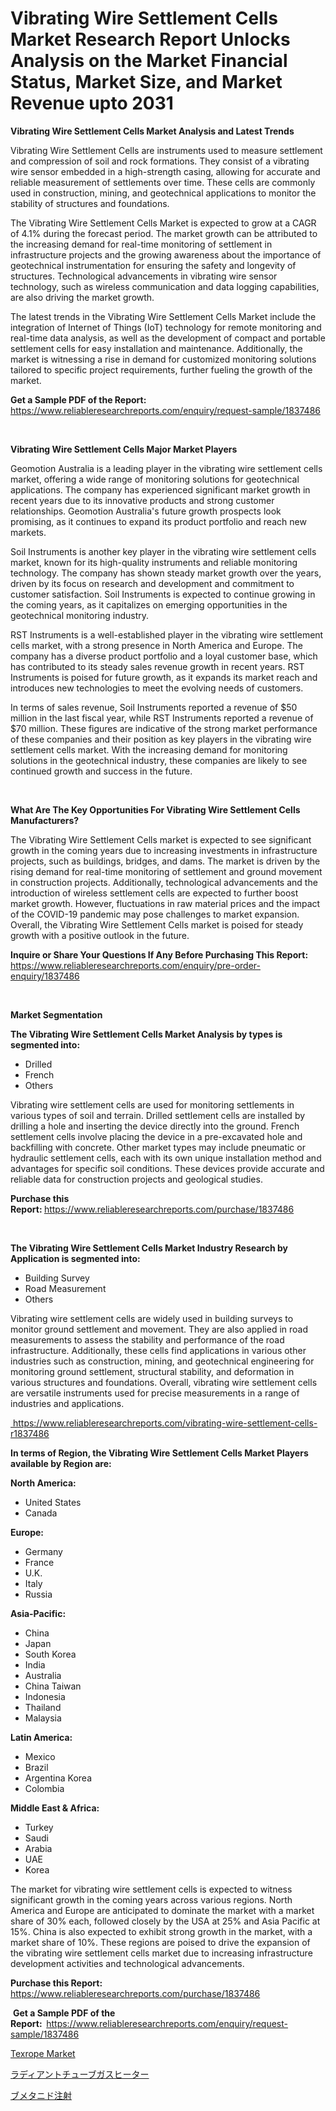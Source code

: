 <p><h1>Vibrating Wire Settlement Cells Market Research Report Unlocks Analysis on the Market Financial Status, Market Size, and Market Revenue upto 2031</h1></p><p><strong>Vibrating Wire Settlement Cells Market Analysis and Latest Trends</strong></p>
<p><p>Vibrating Wire Settlement Cells are instruments used to measure settlement and compression of soil and rock formations. They consist of a vibrating wire sensor embedded in a high-strength casing, allowing for accurate and reliable measurement of settlements over time. These cells are commonly used in construction, mining, and geotechnical applications to monitor the stability of structures and foundations.</p><p>The Vibrating Wire Settlement Cells Market is expected to grow at a CAGR of 4.1% during the forecast period. The market growth can be attributed to the increasing demand for real-time monitoring of settlement in infrastructure projects and the growing awareness about the importance of geotechnical instrumentation for ensuring the safety and longevity of structures. Technological advancements in vibrating wire sensor technology, such as wireless communication and data logging capabilities, are also driving the market growth.</p><p>The latest trends in the Vibrating Wire Settlement Cells Market include the integration of Internet of Things (IoT) technology for remote monitoring and real-time data analysis, as well as the development of compact and portable settlement cells for easy installation and maintenance. Additionally, the market is witnessing a rise in demand for customized monitoring solutions tailored to specific project requirements, further fueling the growth of the market.</p></p>
<p><strong>Get a Sample PDF of the Report:&nbsp;</strong> <a href="https://www.reliableresearchreports.com/enquiry/request-sample/1837486">https://www.reliableresearchreports.com/enquiry/request-sample/1837486</a></p>
<p>&nbsp;</p>
<p><strong>Vibrating Wire Settlement Cells Major Market Players</strong></p>
<p><p>Geomotion Australia is a leading player in the vibrating wire settlement cells market, offering a wide range of monitoring solutions for geotechnical applications. The company has experienced significant market growth in recent years due to its innovative products and strong customer relationships. Geomotion Australia's future growth prospects look promising, as it continues to expand its product portfolio and reach new markets.</p><p>Soil Instruments is another key player in the vibrating wire settlement cells market, known for its high-quality instruments and reliable monitoring technology. The company has shown steady market growth over the years, driven by its focus on research and development and commitment to customer satisfaction. Soil Instruments is expected to continue growing in the coming years, as it capitalizes on emerging opportunities in the geotechnical monitoring industry.</p><p>RST Instruments is a well-established player in the vibrating wire settlement cells market, with a strong presence in North America and Europe. The company has a diverse product portfolio and a loyal customer base, which has contributed to its steady sales revenue growth in recent years. RST Instruments is poised for future growth, as it expands its market reach and introduces new technologies to meet the evolving needs of customers.</p><p>In terms of sales revenue, Soil Instruments reported a revenue of $50 million in the last fiscal year, while RST Instruments reported a revenue of $70 million. These figures are indicative of the strong market performance of these companies and their position as key players in the vibrating wire settlement cells market. With the increasing demand for monitoring solutions in the geotechnical industry, these companies are likely to see continued growth and success in the future.</p></p>
<p>&nbsp;</p>
<p><strong>What Are The Key Opportunities For Vibrating Wire Settlement Cells Manufacturers?</strong></p>
<p><p>The Vibrating Wire Settlement Cells market is expected to see significant growth in the coming years due to increasing investments in infrastructure projects, such as buildings, bridges, and dams. The market is driven by the rising demand for real-time monitoring of settlement and ground movement in construction projects. Additionally, technological advancements and the introduction of wireless settlement cells are expected to further boost market growth. However, fluctuations in raw material prices and the impact of the COVID-19 pandemic may pose challenges to market expansion. Overall, the Vibrating Wire Settlement Cells market is poised for steady growth with a positive outlook in the future.</p></p>
<p><strong>Inquire or Share Your Questions If Any Before Purchasing This Report:</strong> <a href="https://www.reliableresearchreports.com/enquiry/pre-order-enquiry/1837486">https://www.reliableresearchreports.com/enquiry/pre-order-enquiry/1837486</a></p>
<p>&nbsp;</p>
<p><strong>Market Segmentation</strong></p>
<p><strong>The Vibrating Wire Settlement Cells Market Analysis by types is segmented into:</strong></p>
<p><ul><li>Drilled</li><li>French</li><li>Others</li></ul></p>
<p><p>Vibrating wire settlement cells are used for monitoring settlements in various types of soil and terrain. Drilled settlement cells are installed by drilling a hole and inserting the device directly into the ground. French settlement cells involve placing the device in a pre-excavated hole and backfilling with concrete. Other market types may include pneumatic or hydraulic settlement cells, each with its own unique installation method and advantages for specific soil conditions. These devices provide accurate and reliable data for construction projects and geological studies.</p></p>
<p><strong>Purchase this Report:&nbsp;</strong><a href="https://www.reliableresearchreports.com/purchase/1837486">https://www.reliableresearchreports.com/purchase/1837486</a></p>
<p>&nbsp;</p>
<p><strong>The Vibrating Wire Settlement Cells Market Industry Research by Application is segmented into:</strong></p>
<p><ul><li>Building Survey</li><li>Road Measurement</li><li>Others</li></ul></p>
<p><p>Vibrating wire settlement cells are widely used in building surveys to monitor ground settlement and movement. They are also applied in road measurements to assess the stability and performance of the road infrastructure. Additionally, these cells find applications in various other industries such as construction, mining, and geotechnical engineering for monitoring ground settlement, structural stability, and deformation in various structures and foundations. Overall, vibrating wire settlement cells are versatile instruments used for precise measurements in a range of industries and applications.</p></p>
<p><a href="https://www.reliableresearchreports.com/vibrating-wire-settlement-cells-r1837486">&nbsp;https://www.reliableresearchreports.com/vibrating-wire-settlement-cells-r1837486</a></p>
<p><strong>In terms of Region, the Vibrating Wire Settlement Cells Market Players available by Region are:</strong></p>
<p>
    <p> <strong> North America: </strong>
        <ul>
            <li>United States</li>
            <li>Canada</li>
        </ul>
        </p> 
    <p> <strong> Europe: </strong>
        <ul>
            <li>Germany</li>
            <li>France</li>
            <li>U.K.</li>
            <li>Italy</li>
            <li>Russia</li>
        </ul>
        </p> 
    <p> <strong> Asia-Pacific: </strong>
        <ul>
            <li>China</li>
            <li>Japan</li>
            <li>South Korea</li>
            <li>India</li>
            <li>Australia</li>
            <li>China Taiwan</li>
            <li>Indonesia</li>
            <li>Thailand</li>
            <li>Malaysia</li>
        </ul>
        </p> 
    <p> <strong> Latin America: </strong>
        <ul>
            <li>Mexico</li>
            <li>Brazil</li>
            <li>Argentina Korea</li>
            <li>Colombia</li>
        </ul>
        </p> 
    <p> <strong> Middle East & Africa: </strong>
        <ul>
            <li>Turkey</li>
            <li>Saudi</li>
            <li>Arabia</li>
            <li>UAE</li>
            <li>Korea</li>
        </ul>
    </p>
    </p>
<p><p>The market for vibrating wire settlement cells is expected to witness significant growth in the coming years across various regions. North America and Europe are anticipated to dominate the market with a market share of 30% each, followed closely by the USA at 25% and Asia Pacific at 15%. China is also expected to exhibit strong growth in the market, with a market share of 10%. These regions are poised to drive the expansion of the vibrating wire settlement cells market due to increasing infrastructure development activities and technological advancements.</p></p>
<p><strong>Purchase this Report: </strong><a href="https://www.reliableresearchreports.com/purchase/1837486">https://www.reliableresearchreports.com/purchase/1837486</a></p>
<p>&nbsp;<strong>Get a Sample PDF of the Report:&nbsp;&nbsp;</strong><a href="https://www.reliableresearchreports.com/enquiry/request-sample/1837486">https://www.reliableresearchreports.com/enquiry/request-sample/1837486</a></p>
<p><strong></strong></p>
<p><p><a href="https://glittery-fuchsia-86a.notion.site/Texrope-Market-Trends-Forecast-and-Competitive-Analysis-to-2031-54e004e712f84c999e82367aa248e652">Texrope Market</a></p><p><a href="https://medium.com/@charityrice70/%E6%94%BE%E5%B0%84%E7%AE%A1%E3%82%AC%E3%82%B9%E3%83%92%E3%83%BC%E3%82%BF%E3%83%BC%E5%B8%82%E5%A0%B4%E3%83%AC%E3%83%9D%E3%83%BC%E3%83%88%E3%81%AF-%E3%81%93%E3%81%AE%E5%B8%82%E5%A0%B4%E3%81%AE%E6%9C%80%E6%96%B0%E3%83%88%E3%83%AC%E3%83%B3%E3%83%89%E3%81%A8%E6%88%90%E9%95%B7%E6%A9%9F%E4%BC%9A%E3%82%92%E6%98%8E%E3%82%89%E3%81%8B%E3%81%AB%E3%81%97%E3%81%BE%E3%81%99-123101f18d69">ラディアントチューブガスヒーター</a></p><p><a href="https://medium.com/@demarcuskuhlman/%E3%83%96%E3%83%A1%E3%82%BF%E3%83%8B%E3%83%89%E6%B3%A8%E5%B0%84%E5%89%A4%E5%B8%82%E5%A0%B4%E8%A6%8F%E6%A8%A1-%E5%B8%82%E5%A0%B4%E5%B1%95%E6%9C%9B%E3%81%A8%E5%B8%82%E5%A0%B4%E4%BA%88%E6%B8%AC-2024%E5%B9%B4%E3%81%8B%E3%82%892031%E5%B9%B4-28b08d0bf88d">ブメタニド注射</a></p></p>